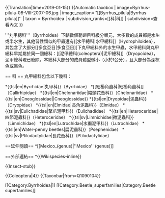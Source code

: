 {{Translation|time=2019-01-15}}
{{Automatic taxobox
| image=Byrrhus-pilula-08-VIII-2007-06.jpg
| image_caption=''[[Byrrhus_pilula|Byrrhus pilula]]''
| taxon = Byrrhoidea
| subdivision_ranks=[[科|科]]
| subdivision=查看內文
}}

'''丸甲總科'''（Byrrhoidea）下轄數個鞘翅目科級分類元，大多數的成員都是水生或半水生，其他習性類似的甲蟲還有[[水甲總科|水甲總科]]（Hydrophiloidea），其包含了大部分[[多食亞目|多食亞目]]下丸甲總科外的水生甲蟲，水甲總科與丸甲總科早期屬於同一個總科：[[泥甲總科(coleoptera)|泥甲總科]]（Dryopoidea），泥甲總科現已廢除。本總科大部分的成員體型微小（小於1公分），且大部分為深棕色或黑色。

== 科 ==
丸甲總科包含以下幾科：

*{{tsl|en|Byrrhidae|丸甲科}}（Byrrhidae）
*[[細櫛角蟲科|細櫛角蟲科]]（Callirhipidae）
*{{tsl|en|Chelonariidae|縮頭花蚤科}}（Chelonariidae）
*{{tsl|en|Cneoglossidae||Cneoglossidae}}
*{{tsl|en|Dryopidae|泥蟲科}}（Dryopidae）
*{{tsl|en|Elmidae|長角泥蟲科}}（Elmidae）
*{{tsl|sv|Eulichadidae|擎爪泥甲科}}（Eulichadidae）
*{{tsl|en|Heteroceridae|四節泥蟲科}}（Heteroceridae）
*{{tsl|sv|Limnichidae|微泥蟲科}}（Limnichidae）
*{{tsl|en|Lutrochidae|水獺泥甲科}}（Lutrochidae）
*{{tsl|en|Water-penny beetles|扁泥蟲科}}（Psephenidae）
*{{tsl|sv|Ptilodactylidae|長花蚤科}}（Ptilodactylidae）

==延伸閱讀==
*[[Mexico_(genus)|''Mexico'' (genus)]]

==外部連結==
*{{Wikispecies-inline}}

{{Insect-stub}}

{{Coleoptera|4}}
{{Taxonbar|from=Q1090104}}

[[Category:Byrrhoidea|]]
[[Category:Beetle_superfamilies|Category:Beetle superfamilies]]